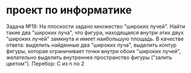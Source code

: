 # проект по информатике 
Задача №19:
На плоскости задано множество "широких лучей". Найти такие два "широких луча",
что фигура, находящаяся внутри этих двух "широких лучей" замкнута и имеет
наибольшую площадь.
В качестве ответа:
выделить найденные два "широких луча",
выделить контур фигуры, которая ограничивает точки внутри обоих "широких
лучей",
желательно выделить внутреннее пространство фигуры ("залить цветом").
Перебор:
C из n по 2

